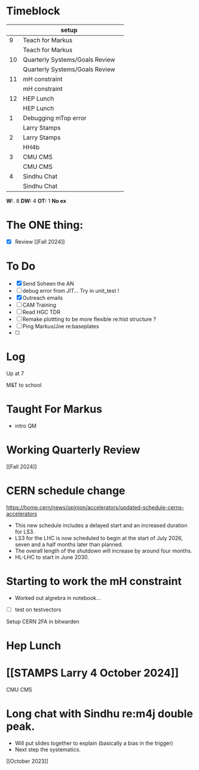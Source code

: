 # Timeblock

|     | setup                          |     |
| --- | ------------------------------ | --- |
| 9   | Teach for Markus               |     |
|     | Teach for Markus               |     |
| 10  | Quarterly Systems/Goals Review |     |
|     | Quarterly Systems/Goals Review |     |
| 11  | mH constraint                  |     |
|     | mH constraint                  |     |
| 12  | HEP Lunch                      |     |
|     | HEP Lunch                      |     |
| 1   | Debugging mTop error           |     |
|     | Larry Stamps                   |     |
| 2   | Larry Stamps                   |     |
|     | HH4b                           |     |
| 3   | CMU CMS                        |     |
|     | CMU CMS                        |     |
| 4   | Sindhu Chat                    |     |
|     | Sindhu Chat                    |     |

**W:**. 8 
**DW:** 4
**OT:** 1
**No ex**

# The ONE thing: 
- [x] Review [[Fall 2024]]


# To Do
- [x] Send Soheen the AN
- [ ] debug error from JIT... Try in unit_test ! 
- [x] Outreach emails
- [ ] CAM Training
- [ ] Read HGC TDR
- [ ] Remake plottting to be more flexible re:hist structure ? 
- [ ] Ping Markus/Joe re:baseplates
- [ ] 


# Log

Up at 7 

M&T to school

# Taught For Markus
- intro QM

# Working Quarterly Review
[[Fall 2024]]

# CERN schedule change
https://home.cern/news/opinion/accelerators/updated-schedule-cerns-accelerators
- This new schedule includes a delayed start and an increased duration for LS3.
- LS3 for the LHC is now scheduled to begin at the start of July 2026, seven and a half months later than planned. 
- The overall length of the shutdown will increase by around four months.
- HL-LHC to start in June 2030.

# Starting to work the mH constraint
- Worked out algrebra in notebook... 
- [ ] test on testvectors

Setup CERN 2FA in bitwarden

# Hep Lunch


# [[STAMPS Larry 4 October 2024]]


CMU CMS 

# Long chat with Sindhu re:m4j double peak. 
- Will put slides together to explain (basically a bias in the trigger)
- Next step the systematics. 

[[October 2023]]




